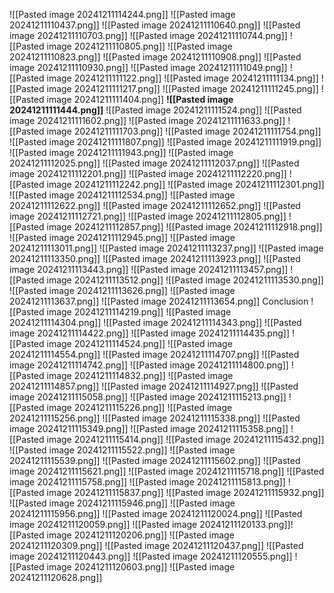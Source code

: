 ![[Pasted image 20241211114244.png]]
![[Pasted image 20241211110437.png]]
![[Pasted image 20241211110640.png]]
![[Pasted image 20241211110703.png]]
![[Pasted image 20241211110744.png]]
![[Pasted image 20241211110805.png]]
![[Pasted image 20241211110823.png]]
![[Pasted image 20241211110908.png]]
![[Pasted image 20241211110930.png]]
![[Pasted image 20241211111049.png]]
![[Pasted image 20241211111122.png]]
![[Pasted image 20241211111134.png]]
![[Pasted image 20241211111217.png]]
![[Pasted image 20241211111245.png]]
![[Pasted image 20241211111404.png]]
**![[Pasted image 20241211111444.png]]**
![[Pasted image 20241211111524.png]]
![[Pasted image 20241211111602.png]]
![[Pasted image 20241211111633.png]]
![[Pasted image 20241211111703.png]]
![[Pasted image 20241211111754.png]]
![[Pasted image 20241211111807.png]]
![[Pasted image 20241211111919.png]]
![[Pasted image 20241211111943.png]]
![[Pasted image 20241211112025.png]]
![[Pasted image 20241211112037.png]]
![[Pasted image 20241211112201.png]]
![[Pasted image 20241211112220.png]]
![[Pasted image 20241211112242.png]]
![[Pasted image 20241211112301.png]]
![[Pasted image 20241211112534.png]]
![[Pasted image 20241211112622.png]]
![[Pasted image 20241211112652.png]]
![[Pasted image 20241211112721.png]]
![[Pasted image 20241211112805.png]]
![[Pasted image 20241211112857.png]]
![[Pasted image 20241211112918.png]]
![[Pasted image 20241211112945.png]]
![[Pasted image 20241211113011.png]]
![[Pasted image 20241211113237.png]]
![[Pasted image 20241211113350.png]]
![[Pasted image 20241211113923.png]]
![[Pasted image 20241211113443.png]]
![[Pasted image 20241211113457.png]]
![[Pasted image 20241211113512.png]]
![[Pasted image 20241211113530.png]]
![[Pasted image 20241211113626.png]]
![[Pasted image 20241211113637.png]]
![[Pasted image 20241211113654.png]]
Conclusion
![[Pasted image 20241211114219.png]]
![[Pasted image 20241211114304.png]]
![[Pasted image 20241211114343.png]]
![[Pasted image 20241211114422.png]]
![[Pasted image 20241211114435.png]]
![[Pasted image 20241211114524.png]]
![[Pasted image 20241211114554.png]]
![[Pasted image 20241211114707.png]]
![[Pasted image 20241211114742.png]]
![[Pasted image 20241211114800.png]]
![[Pasted image 20241211114832.png]]
![[Pasted image 20241211114857.png]]
![[Pasted image 20241211114927.png]]
![[Pasted image 20241211115058.png]]
![[Pasted image 20241211115213.png]]
![[Pasted image 20241211115226.png]]
![[Pasted image 20241211115256.png]]
![[Pasted image 20241211115338.png]]
![[Pasted image 20241211115349.png]]
![[Pasted image 20241211115358.png]]
![[Pasted image 20241211115414.png]]
![[Pasted image 20241211115432.png]]
![[Pasted image 20241211115522.png]]
![[Pasted image 20241211115539.png]]
![[Pasted image 20241211115602.png]]
![[Pasted image 20241211115621.png]]
![[Pasted image 20241211115718.png]]
![[Pasted image 20241211115758.png]]
![[Pasted image 20241211115813.png]]
![[Pasted image 20241211115837.png]]
![[Pasted image 20241211115932.png]]
![[Pasted image 20241211115946.png]]
![[Pasted image 20241211115956.png]]
![[Pasted image 20241211120024.png]]
![[Pasted image 20241211120059.png]]
![[Pasted image 20241211120133.png]]![[Pasted image 20241211120206.png]]
![[Pasted image 20241211120309.png]]
![[Pasted image 20241211120437.png]]
![[Pasted image 20241211120443.png]]
![[Pasted image 20241211120555.png]]
![[Pasted image 20241211120603.png]]
![[Pasted image 20241211120628.png]]